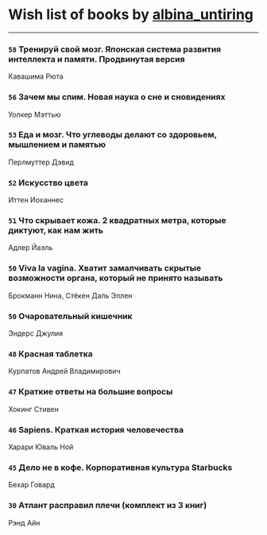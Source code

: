 # Wish list of books by [albina_untiring](http://vk.com/id2579695)
---

### `58` Тренируй свой мозг. Японская система развития интеллекта и памяти. Продвинутая версия
Кавашима Рюта

### `56` Зачем мы спим. Новая наука о сне и сновидениях
Уолкер Мэттью

### `53` Еда и мозг. Что углеводы делают со здоровьем, мышлением и памятью
Перлмуттер Дэвид

### `52` Искусство цвета
Иттен Иоханнес

### `51` Что скрывает кожа. 2 квадратных метра, которые диктуют, как нам жить
Адлер Йаэль

### `50` Viva la vagina. Хватит замалчивать скрытые возможности органа, который не принято называть
Брокманн Нина, Стёкен Даль Эллен

### `50` Очаровательный кишечник
Эндерс Джулия

### `48` Красная таблетка
Курпатов Андрей Владимирович

### `47` Краткие ответы на большие вопросы
Хокинг Стивен

### `46` Sapiens. Краткая история человечества
Харари Юваль Ной

### `45` Дело не в кофе. Корпоративная культура Starbucks
Бехар Говард

### `30` Атлант расправил плечи (комплект из 3 книг)
Рэнд Айн


